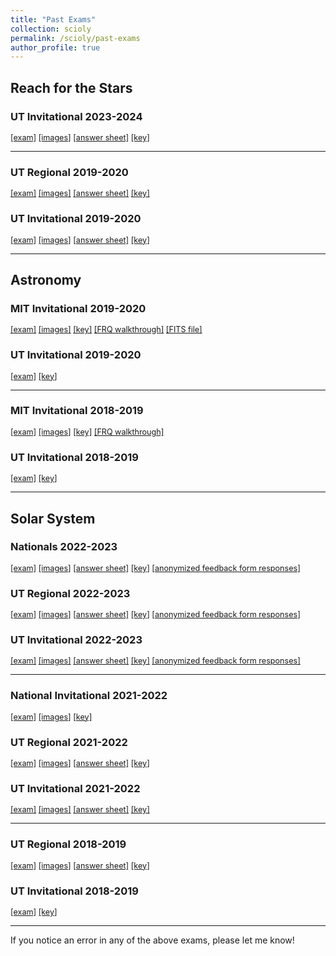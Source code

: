 ```yaml
---
title: "Past Exams"
collection: scioly
permalink: /scioly/past-exams
author_profile: true
---
```


## Reach for the Stars

### UT Invitational 2023-2024

<span style="font-size:0.9em;">[[exam]](/files/scioly/past-exams/23-24-UTInv/RFTS-Exam.pdf)
[[images]](/files/scioly/past-exams/23-24-UTInv/RFTS-Images.pdf)
[[answer sheet]](/files/scioly/past-exams/23-24-UTInv/RFTS-AnsSheet.pdf)
[[key]](/files/scioly/past-exams/23-24-UTInv/RFTS-Key.pdf)</span>

----

### UT Regional 2019-2020

<span style="font-size:0.9em;">[[exam]](/files/scioly/past-exams/19-20-UTReg/RFTS-Exam.pdf)
[[images]](/files/scioly/past-exams/19-20-UTReg/RFTS-Images.pdf)
[[answer sheet]](/files/scioly/past-exams/19-20-UTReg/RFTS-AnsSheet.pdf)
[[key]](/files/scioly/past-exams/19-20-UTReg/RFTS-Key.pdf)</span>

### UT Invitational 2019-2020

<span style="font-size:0.9em;">[[exam]](/files/scioly/past-exams/19-20-UTInv/RFTS-Exam.pdf)
[[images]](/files/scioly/past-exams/19-20-UTInv/RFTS-Images.pdf)
[[answer sheet]](/files/scioly/past-exams/19-20-UTInv/RFTS-AnsSheet.pdf)
[[key]](/files/scioly/past-exams/19-20-UTInv/RFTS-Key.pdf)</span>

----

## Astronomy

### MIT Invitational 2019-2020

<span style="font-size:0.9em;">[[exam]](/files/scioly/past-exams/19-20-MITInv/Astro-Exam.pdf)
[[images]](/files/scioly/past-exams/19-20-MITInv/Astro-Images.pdf)
[[key]](/files/scioly/past-exams/19-20-MITInv/Astro-Key.pdf)
[[FRQ walkthrough]](/files/scioly/past-exams/19-20-MITInv/Astro-FRQWalkthrough.pdf)
[[FITS file]](/files/scioly/past-exams/19-20-MITInv/mystery.fits)</span>

### UT Invitational 2019-2020

<span style="font-size:0.9em;">[[exam]](/files/scioly/past-exams/19-20-UTInv/Astro-Exam.pdf)
[[key]](/files/scioly/past-exams/19-20-UTInv/Astro-Key.pdf)</span>

----

### MIT Invitational 2018-2019

<span style="font-size:0.9em;">[[exam]](/files/scioly/past-exams/18-19-MITInv/Astro-Exam.pdf)
[[images]](/files/scioly/past-exams/18-19-MITInv/Astro-Images.pdf)
[[key]](/files/scioly/past-exams/18-19-MITInv/Astro-Key.pdf)
[[FRQ walkthrough]](/files/scioly/past-exams/18-19-MITInv/Astro-FRQWalkthrough.pdf)</span>

### UT Invitational 2018-2019

<span style="font-size:0.9em;">[[exam]](/files/scioly/past-exams/18-19-UTInv/Astro-Exam.pdf)
[[key]](/files/scioly/past-exams/18-19-UTInv/Astro-Key.pdf)</span>

----

## Solar System

### Nationals 2022-2023

<span style="font-size:0.9em;">[[exam]](/files/scioly/past-exams/22-23-Nats/SS-Exam.pdf)
[[images]](/files/scioly/past-exams/22-23-Nats/SS-Images.pdf)
[[answer sheet]](/files/scioly/past-exams/22-23-Nats/SS-AnsSheet.pdf)
[[key]](/files/scioly/past-exams/22-23-Nats/SS-Key.pdf)
[[anonymized feedback form responses]](https://docs.google.com/spreadsheets/d/1aCFTYwK_Ndmt5rNU8UPDkclTsNmO93wtkdlzNhrKWdg/edit?usp=sharing)</span>

### UT Regional 2022-2023

<span style="font-size:0.9em;">[[exam]](/files/scioly/past-exams/22-23-UTReg/SS-Exam.pdf)
[[images]](/files/scioly/past-exams/22-23-UTReg/SS-Images.pdf)
[[answer sheet]](/files/scioly/past-exams/22-23-UTReg/SS-AnsSheet.pdf)
[[key]](/files/scioly/past-exams/22-23-UTReg/SS-Key.pdf)
[[anonymized feedback form responses]](https://docs.google.com/spreadsheets/d/1_L_4wMCTeqdr6PtPKmkaHdjfEdK6otGWBu7lfe1wJ-U/edit?usp=sharing)</span>

### UT Invitational 2022-2023

<span style="font-size:0.9em;">[[exam]](/files/scioly/past-exams/22-23-UTInv/SS-Exam.pdf)
[[images]](/files/scioly/past-exams/22-23-UTInv/SS-Images.pdf)
[[answer sheet]](/files/scioly/past-exams/22-23-UTInv/SS-AnsSheet.pdf)
[[key]](/files/scioly/past-exams/22-23-UTInv/SS-Key.pdf)
[[anonymized feedback form responses]](https://docs.google.com/spreadsheets/d/1Cu9SPDggKwLZys_Bvu2FQagSnYqyL4tfq_VXJdtKYUI/edit?usp=sharing)</span>

----

### National Invitational 2021-2022

<span style="font-size:0.9em;">[[exam]](/files/scioly/past-exams/21-22-NatInv/SS-Exam.pdf)
[[images]](/files/scioly/past-exams/21-22-NatInv/SS-Images.pdf)
[[key]](/files/scioly/past-exams/21-22-NatInv/SS-Key.pdf)</span>

### UT Regional 2021-2022

<span style="font-size:0.9em;">[[exam]](/files/scioly/past-exams/21-22-UTReg/SS-Exam.pdf)
[[images]](/files/scioly/past-exams/21-22-UTReg/SS-Images.pdf)
[[answer sheet]](/files/scioly/past-exams/21-22-UTReg/SS-AnsSheet.pdf)
[[key]](/files/scioly/past-exams/21-22-UTReg/SS-Key.pdf)</span>

### UT Invitational 2021-2022

<span style="font-size:0.9em;">[[exam]](/files/scioly/past-exams/21-22-UTInv/SS-Exam.pdf)
[[images]](/files/scioly/past-exams/21-22-UTInv/SS-Images.pdf)
[[answer sheet]](/files/scioly/past-exams/21-22-UTInv/SS-AnsSheet.pdf)
[[key]](/files/scioly/past-exams/21-22-UTInv/SS-Key.pdf)</span>

----

### UT Regional 2018-2019

<span style="font-size:0.9em;">[[exam]](/files/scioly/past-exams/18-19-UTReg/SS-Exam.pdf)
[[images]](/files/scioly/past-exams/18-19-UTReg/SS-Images.pdf)
[[answer sheet]](/files/scioly/past-exams/18-19-UTReg/SS-AnsSheet.pdf)
[[key]](/files/scioly/past-exams/18-19-UTReg/SS-Key.pdf)</span>

### UT Invitational 2018-2019

<span style="font-size:0.9em;">[[exam]](/files/scioly/past-exams/18-19-UTInv/SS-Exam.pdf)
[[key]](/files/scioly/past-exams/18-19-UTInv/SS-Key.pdf)</span>

----

If you notice an error in any of the above exams, please let me know!
